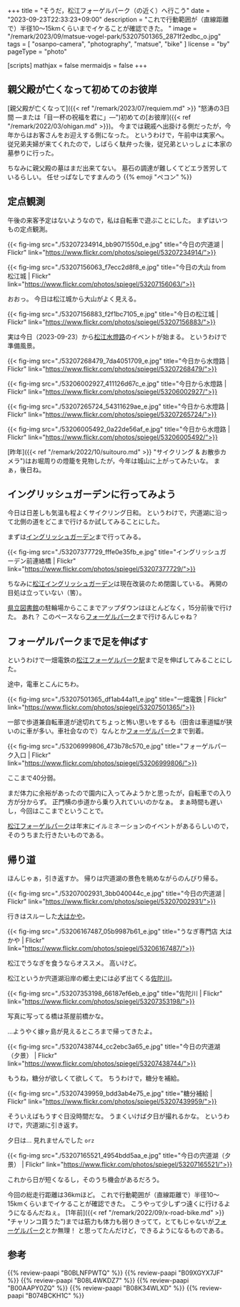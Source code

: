 +++
title = "そうだ，松江フォーゲルパーク（の近く）へ行こう"
date =  "2023-09-23T22:33:23+09:00"
description = "これで行動範囲が（直線距離で）半径10〜15kmくらいまでイケることが確認できた。 "
image = "/remark/2023/09/matsue-vogel-park/53207501365_2871f2edbc_o.jpg"
tags = [ "osanpo-camera", "photography", "matsue", "bike" ]
license = "by"
pageType = "photo"

[scripts]
  mathjax = false
  mermaidjs = false
+++

## 親父殿が亡くなって初めてのお彼岸

[親父殿が亡くなって]({{< ref "/remark/2023/07/requiem.md" >}} "怒涛の3日間 —または「目一杯の祝福を君に」—")初めての[お彼岸]({{< ref "/remark/2022/03/ohigan.md" >}})。
今までは親戚へ出掛ける側だったが，今年からはお客さんをお迎えする側になった。
というわけで，午前中は実家へ。
従兄弟夫婦が来てくれたので，しばらく駄弁った後，従兄弟といっしょに本家の墓参りに行った。

ちなみに親父殿の墓はまだ出来てない。
墓石の調達が難しくてどエラ苦労しているらしい。
任せっぱなしですまんのう {{% emoji "ペコン" %}}

## 定点観測

午後の来客予定はないようなので，私は自転車で遊ぶことにした。
まずはいつもの定点観測。

{{< fig-img src="./53207234914_bb9071550d_e.jpg" title="今日の宍道湖 | Flickr" link="https://www.flickr.com/photos/spiegel/53207234914/">}}

{{< fig-img src="./53207156063_f7ecc2d8f8_e.jpg" title="今日の大山 from 松江城 | Flickr" link="https://www.flickr.com/photos/spiegel/53207156063/">}}

おおっ。
今日は松江城から大山がよく見える。

{{< fig-img src="./53207156883_f2f1bc7105_e.jpg" title="今日の松江城 | Flickr" link="https://www.flickr.com/photos/spiegel/53207156883/">}}

実は今日（2023-09-23）から[松江水燈路](https://www.suitouro.jp/ "【公式サイト】松江水燈路 2023|9.23-10.15の(土,日,祝) 開催")のイベントが始まる。
というわけで準備風景。

{{< fig-img src="./53207268479_7da4051709_e.jpg" title="今日から水燈路 | Flickr" link="https://www.flickr.com/photos/spiegel/53207268479/">}}

{{< fig-img src="./53206002927_411126d67c_e.jpg" title="今日から水燈路 | Flickr" link="https://www.flickr.com/photos/spiegel/53206002927/">}}

{{< fig-img src="./53207265724_54311629ae_e.jpg" title="今日から水燈路 | Flickr" link="https://www.flickr.com/photos/spiegel/53207265724/">}}

{{< fig-img src="./53206005492_0a22de56af_e.jpg" title="今日から水燈路 | Flickr" link="https://www.flickr.com/photos/spiegel/53206005492/">}}

[昨年]({{< ref "/remark/2022/10/suitouro.md" >}} "サイクリング & お散歩カメラ")はお堀周りの燈籠を見物したが，今年は城山に上がってみたいな。
まぁ，後日ね。

## イングリッシュガーデンに行ってみよう

今日は日差しも気温も程よくサイクリング日和。
というわけで，宍道湖に沿って北側の道をどこまで行けるか試してみることにした。

まずは[イングリッシュガーデン][松江イングリッシュガーデン]まで行ってみる。

{{< fig-img src="./53207377729_fffe0e35fb_e.jpg" title="イングリッシュガーデン前連絡橋 | Flickr" link="https://www.flickr.com/photos/spiegel/53207377729/">}}

ちなみに[松江イングリッシュガーデン]は現在改装のため閉園している。
再開の目処は立っていない（筈）。

[県立図書館][島根県立図書館]の駐輪場からここまでアップダウンはほとんどなく，15分前後で行けた。
あれ？ このペースなら[フォーゲルパーク][松江フォーゲルパーク]まで行けるんじゃね？

## フォーゲルパークまで足を伸ばす

というわけで一畑電鉄の[松江フォーゲルパーク駅](https://maps.app.goo.gl/oQrPpCEnUVQkWYgZ9)まで足を伸ばしてみることにした。

途中，電車とこんにちわ。

{{< fig-img src="./53207501365_df1ab44a11_e.jpg" title="一畑電鉄 | Flickr" link="https://www.flickr.com/photos/spiegel/53207501365/">}}

一部で歩道兼自転車道が途切れてちょっと怖い思いをするも（田舎は車道幅が狭いのに車が多い。車社会なので）なんとか[フォーゲルパーク][松江フォーゲルパーク]まで到着。

{{< fig-img src="./53206999806_473b78c570_e.jpg" title="フォーゲルパーク入口 | Flickr" link="https://www.flickr.com/photos/spiegel/53206999806/">}}

ここまで40分弱。

まだ体力に余裕があったので園内に入ってみようかと思ったが，自転車での入り方が分からず。
正門横の歩道から乗り入れていいのかなぁ。
まぁ時間も遅いし，今回はここまでということで。

[松江フォーゲルパーク]は年末にイルミネーションのイベントがあるらしいので，そのうちまた行きたいものである。

## 帰り道

ほんじゃぁ，引き返すか。
帰りは宍道湖の景色を眺めながらのんびり帰る。

{{< fig-img src="./53207002931_3bb040044c_e.jpg" title="今日の宍道湖 | Flickr" link="https://www.flickr.com/photos/spiegel/53207002931/">}}

行きはスルーした[大はかや](https://maps.app.goo.gl/yYHFu7KrFDqfZYNB8)。

{{< fig-img src="./53206167487_05b9987b61_e.jpg" title="うなぎ専門店 大はかや | Flickr" link="https://www.flickr.com/photos/spiegel/53206167487/">}}

松江でうなぎを食うならオススメ。
高いけど。

松江というか宍道湖沿岸の郷土史には必ず出てくる[佐陀川](https://maps.app.goo.gl/hN72gFtmqfMixUAw6)。

{{< fig-img src="./53207353198_66187ef6eb_e.jpg" title="佐陀川 | Flickr" link="https://www.flickr.com/photos/spiegel/53207353198/">}}

写真に写ってる橋は茶屋前橋かな。

...ようやく嫁ヶ島が見えるところまで帰ってきたよ。

{{< fig-img src="./53207438744_cc2ebc3a65_e.jpg" title="今日の宍道湖（夕景） | Flickr" link="https://www.flickr.com/photos/spiegel/53207438744/">}}

もうね，糖分が欲しくて欲しくて。
ちうわけで，糖分を補給。

{{< fig-img src="./53207439959_bdd3ab4e75_e.jpg" title="糖分補給 | Flickr" link="https://www.flickr.com/photos/spiegel/53207439959/">}}

そういえばもうすぐ日没時間だな。
うまくいけば夕日が撮れるかな。
というわけで，宍道湖に引き返す。

夕日は... 見れませんでした `orz`

{{< fig-img src="./53207165521_4954bdd5aa_e.jpg" title="今日の宍道湖（夕景） | Flickr" link="https://www.flickr.com/photos/spiegel/53207165521/">}}

これから日が短くなるし，そのうち機会があるだろう。

今回の総走行距離は36kmほど。
これで行動範囲が（直線距離で）半径10〜15kmくらいまでイケることが確認できた。
こうやって少しずつ遠くに行けるようになるんだねぇ。
[1年前]({{< ref "/remark/2022/09/x-road-bike.md" >}} "チャリンコ買うた")までは筋力も体力も弱りきってて，とてもじゃないが[フォーゲルパーク][松江フォーゲルパーク]とか無理！ と思ってたんだけど，できるようになるものである。

[島根県立図書館]: https://www.library.pref.shimane.lg.jp/ "島根県立図書館"
[松江イングリッシュガーデン]: https://matsue-tourist-station.com/matsueenglishgarden.html "松江イングリッシュガーデン | 松江観光ステーション"
[松江フォーゲルパーク]: https://www.ichibata.co.jp/vogelpark/ "【公式】湖畔に広がる花と鳥の楽園《松江フォーゲルパーク》Matsue Vogel Park"

## 参考

{{% review-paapi "B0BLNFPWTQ" %}} <!-- trimm ROLLIN サイクルコンピュータ -->
{{% review-paapi "B09XGYX7JF" %}} <!-- GARMIN vívosmart 5 -->
{{% review-paapi "B08L4WKDZ7" %}} <!-- PowerShot ZOOM -->
{{% review-paapi "B00AAPY0ZQ" %}} <!-- パンク修理剤 -->
{{% review-paapi "B08K34WLXD" %}} <!-- ステムバッグ（stem bag） -->
{{% review-paapi "B074BCKH1C" %}} <!-- らき☆すた（らきすた） -->
